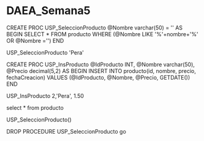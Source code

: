 # DAEA_Semana5
CREATE PROC USP_SeleccionProducto 
@Nombre varchar(50) = '' AS BEGIN SELECT * FROM producto 
WHERE (@Nombre LIKE '%'+nombre+'%' OR @Nombre ='') 
END

USP_SeleccionProducto 'Pera'

CREATE PROC USP_InsProducto 
@IdProducto INT, 
@Nombre varchar(50), 
@Precio decimal(5,2) 
AS 
BEGIN 
INSERT INTO producto(id, nombre, precio, fechaCreacion) 
VALUES (@IdProducto, @Nombre, @Precio, GETDATE()) 
END

USP_InsProducto 2,'Pera', 1.50

select * from producto

USP_SeleccionProducto()

DROP PROCEDURE USP_SeleccionProducto
go
